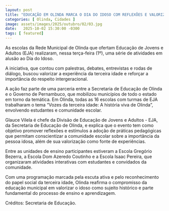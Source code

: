 ```yaml
---
layout: post
title: "EDUCAÇÃO EM OLINDA MARCA O DIA DO IDOSO COM REFLEXÕES E VALORIZAÇÃO DA TERCEIRA IDADE"
categories: [ Olinda, Cidades ]
image: assets/images/2025/outubro/02/03.jpg
date:   2025-10-02 15:30:00 -0300
tags: [ featured]
---
```

As escolas da Rede Municipal de Olinda que ofertam Educação de Jovens e Adultos (EJA) realizaram, nessa terça-feira (1º), uma série de atividades em alusão ao Dia do Idoso.

A iniciativa, que contou com palestras, debates, entrevistas e rodas de diálogo, buscou valorizar a experiência da terceira idade e reforçar a importância do respeito intergeracional.

A ação faz parte de uma parceria entre a Secretaria de Educação de Olinda e o Governo de Pernambuco, que mobilizou municípios de todo o estado em torno da temática. Em Olinda, todas as 16 escolas com turmas de EJA trabalharam o tema “Vozes da terceira idade: A história viva de Olinda”, envolvendo estudantes e comunidade escolar.

Glauce Vilela é chefe da Divisão de Educação de Jovens e Adultos - EJA, da Secretaria de Educação de Olinda, e explica que o evento tem como objetivo promover reflexões e estímulos a adoção de práticas pedagógicas que permitam conscientizar a comunidade escolar sobre a importância da pessoa idosa, além de sua valorização como fonte de experiências.

Entre as unidades de ensino participantes estiveram a Escola Gregório Bezerra, a Escola Dom Azeredo Coutinho e a Escola Isaac Pereira, que organizaram atividades interativas com estudantes e convidados da comunidade.

Com uma programação marcada pela escuta ativa e pelo reconhecimento do papel social da terceira idade, Olinda reafirma o compromisso da educação municipal em valorizar o idoso como sujeito histórico e parte fundamental do processo de ensino e aprendizagem.

Créditos: Secretaria de Educação.